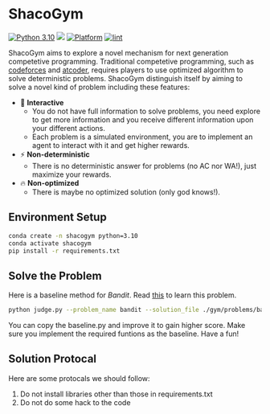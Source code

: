 # ShacoGym

[![Python 3.10](https://shields.io/badge/python-3.10-blue.svg)](https://www.python.org/downloads/release/python-3109/)
[<img src="https://img.shields.io/badge/license-MIT-blue">](https://github.com/PurePassersBy/ShacoGym)
[![Platform](https://img.shields.io/badge/platform-windows%20%7C%20macos%20%7C%20linux-lightgrey)](https://github.com/PurePassersBy/ShacoGym)
[![lint](https://github.com/PurePassersBy/ShacoGym/actions/workflows/flake8_lint.yml/badge.svg)](https://github.com/PurePassersBy/ShacoGym/actions/workflows/flake8_lint.yml)

ShacoGym aims to explore a novel mechanism for next generation competetive programming. Traditional competetive programming, such as [codeforces](https://codeforces.com/) and [atcoder](https://atcoder.jp/), requires players to use optimized algorithm to solve deterministic problems. ShacoGym distinguish itself by aiming to solve a novel kind of problem including these features:
- :rainbow: **Interactive**
    - You do not have full information to solve problems, you need explore to get more information and you receive different information upon your different actions.
    - Each problem is a simulated environment, you are to implement an agent to interact with it and get higher rewards.
- :zap: **Non-deterministic**
    - There is no deterministic answer for problems (no AC nor WA!), just maximize your rewards.
- :fire: **Non-optimized**
    - There is maybe no optimized solution (only god knows!).


## Environment Setup

```bash
conda create -n shacogym python=3.10
conda activate shacogym
pip install -r requirements.txt
```

## Solve the Problem

Here is a baseline method for *Bandit*. Read [this](gym/problems/bandit/bandit.md) to learn this problem.

```bash
python judge.py --problem_name bandit --solution_file ./gym/problems/bandit/baseline.py
```

You can copy the baseline.py and improve it to gain higher score.
Make sure you implement the required funtions as the baseline. Have a fun!


## Solution Protocal

Here are some protocals we should follow:
1. Do not install libraries other than those in requirements.txt
2. Do not do some hack to the code
